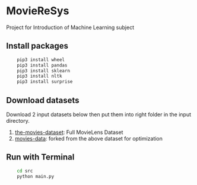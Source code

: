 # MovieReSys

Project for Introduction of Machine Learning subject

## Install packages

```cmd
    pip3 install wheel
    pip3 install pandas
    pip3 install sklearn
    pip3 install nltk
    pip3 install surprise
```

## Download datasets

Download 2 input datasets below then put them into right folder in the input directory.

1. [the-movies-dataset](https://www.kaggle.com/datasets/rounakbanik/the-movies-dataset): Full MovieLens Dataset
2. [movies-data](https://www.kaggle.com/datasets/bentan233/movies-data): forked from the above dataset for optimization

## Run with Terminal

```cmd
    cd src
    python main.py
```
